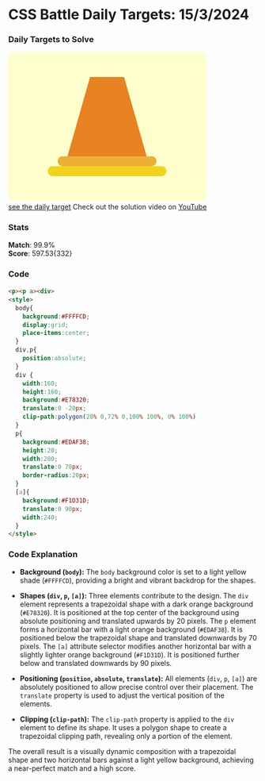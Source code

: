 # CSS Battle Daily Targets: 15/3/2024

### Daily Targets to Solve

![picture of daily target](./images/15.png)  
[see the daily target](https://cssbattle.dev/play/IBVI7qzZY5XqxcJGKU0q)
Check out the solution video on [YouTube](https://www.youtube.com/watch?v=Nsxoiuux8Cg)

### Stats

**Match**: 99.9%  
**Score**: 597.53{332}

### Code

```html
<p><p a><div>
<style>
  body{
    background:#FFFFCD;
    display:grid;
    place-items:center;
  }
  div,p{
    position:absolute;
  }
  div {
    width:160;
    height:160;
    background:#E78320;
    translate:0 -20px;
    clip-path:polygon(28% 0,72% 0,100% 100%, 0% 100%)
  }
  p{
    background:#EDAF38;
    height:20;
    width:200;
    translate:0 70px;
    border-radius:20px;
  }
  [a]{
    background:#F1D31D;
    translate:0 90px;
    width:240;
  }
</style>
```

### Code Explanation

- **Background (`body`):** The `body` background color is set to a light yellow shade (`#FFFFCD`), providing a bright and vibrant backdrop for the shapes.

- **Shapes (`div`, `p`, `[a]`):** Three elements contribute to the design. The `div` element represents a trapezoidal shape with a dark orange background (`#E78320`). It is positioned at the top center of the background using absolute positioning and translated upwards by 20 pixels. The `p` element forms a horizontal bar with a light orange background (`#EDAF38`). It is positioned below the trapezoidal shape and translated downwards by 70 pixels. The `[a]` attribute selector modifies another horizontal bar with a slightly lighter orange background (`#F1D31D`). It is positioned further below and translated downwards by 90 pixels.

- **Positioning (`position`, `absolute`, `translate`):** All elements (`div`, `p`, `[a]`) are absolutely positioned to allow precise control over their placement. The `translate` property is used to adjust the vertical position of the elements.

- **Clipping (`clip-path`):** The `clip-path` property is applied to the `div` element to define its shape. It uses a polygon shape to create a trapezoidal clipping path, revealing only a portion of the element.

The overall result is a visually dynamic composition with a trapezoidal shape and two horizontal bars against a light yellow background, achieving a near-perfect match and a high score.
